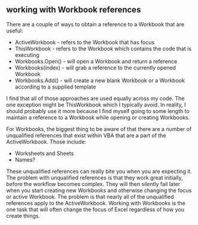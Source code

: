 ## working with Workbook references

There are a couple of ways to obtain a reference to a Workbook that are useful:

- ActiveWorkbook - refers to the Workbook that has focus
- ThisWorkbook - refers to the Workbook which contains the code that is executing
- Workbooks.Open() - will open a Workbook and return a reference
- Workbooks(index) - will grab a reference to the currently opened Workbook
- Workbooks.Add() - will create a new blank Workbook or a Workbook according to a supplied template

I find that all of those approaches are used equally across my code. The one exception might be ThisWorkbook which I typically avoid. In reality, I should probably use it more because I find myself going to some length to maintain a reference to a Workbook while opening or creating Workbooks.

For Workbooks, the biggest thing to be aware of that there are a number of unqualified references that exist within VBA that are a part of the ActiveWorkbook. Those include:

- Worksheets and Sheets
- Names?

These unqualified references can really bite you when you are expecting it. The problem with unqualified references is that they work great initially, before the workflow becomes complex. They will then silently fail later when you start creating new Workbooks and otherwise changing the focus or active Workbook. The problem is that nearly all of the unqualified references apply to the ActiveWorkbook. Working with Workbooks is the one task that will often change the focus of Excel regardless of how you create things.
